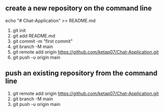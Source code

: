 ## create a new repository on the command line
echo "# Chat-Application" >> README.md

1. git init
2. git add README.md
3. git commit -m "first commit"
4. git branch -M main
5. git remote add origin https://github.com/ketap07/Chat-Application.git
6. git push -u origin main

## push an existing repository from the command line
1. git remote add origin https://github.com/ketap07/Chat-Application.git
2. git branch -M main
3. git push -u origin main
